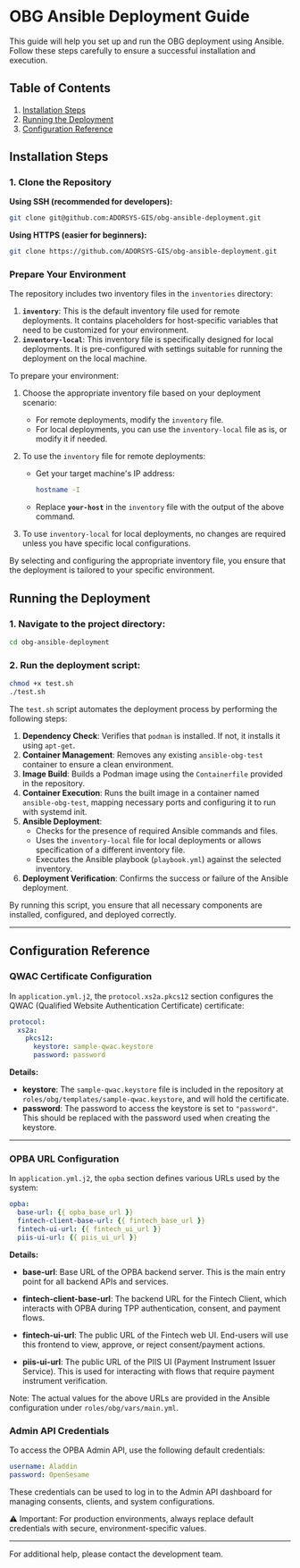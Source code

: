 # OBG Ansible Deployment Guide

This guide will help you set up and run the OBG deployment using Ansible. Follow these steps carefully to ensure a successful installation and execution.

## Table of Contents
1. [Installation Steps](#installation-steps)
2. [Running the Deployment](#running-the-deployment)
3. [Configuration Reference](#configuration-reference)


## Installation Steps

### 1. Clone the Repository

**Using SSH (recommended for developers):**
```bash
git clone git@github.com:ADORSYS-GIS/obg-ansible-deployment.git
```

**Using HTTPS (easier for beginners):**
```bash
git clone https://github.com/ADORSYS-GIS/obg-ansible-deployment.git
```

### Prepare Your Environment

The repository includes two inventory files in the `inventories` directory:

1. **`inventory`**: This is the default inventory file used for remote deployments. It contains placeholders for host-specific variables that need to be customized for your environment.
2. **`inventory-local`**: This inventory file is specifically designed for local deployments. It is pre-configured with settings suitable for running the deployment on the local machine.

To prepare your environment:

1. Choose the appropriate inventory file based on your deployment scenario:
   - For remote deployments, modify the `inventory` file.
   - For local deployments, you can use the `inventory-local` file as is, or modify it if needed.

2. To use the `inventory` file for remote deployments:
   - Get your target machine's IP address:
     ```bash
     hostname -I
     ```
   - Replace **`your-host`** in the `inventory` file with the output of the above command.

3. To use `inventory-local` for local deployments, no changes are required unless you have specific local configurations.

By selecting and configuring the appropriate inventory file, you ensure that the deployment is tailored to your specific environment.

## Running the Deployment

### 1. Navigate to the project directory:
```bash
cd obg-ansible-deployment
```

### 2. Run the deployment script:
```bash
chmod +x test.sh
./test.sh
```

The `test.sh` script automates the deployment process by performing the following steps:
1. **Dependency Check**: Verifies that `podman` is installed. If not, it installs it using `apt-get`.
2. **Container Management**: Removes any existing `ansible-obg-test` container to ensure a clean environment.
3. **Image Build**: Builds a Podman image using the `Containerfile` provided in the repository.
4. **Container Execution**: Runs the built image in a container named `ansible-obg-test`, mapping necessary ports and configuring it to run with systemd init.
5. **Ansible Deployment**:
   - Checks for the presence of required Ansible commands and files.
   - Uses the `inventory-local` file for local deployments or allows specification of a different inventory file.
   - Executes the Ansible playbook (`playbook.yml`) against the selected inventory.
6. **Deployment Verification**: Confirms the success or failure of the Ansible deployment.

By running this script, you ensure that all necessary components are installed, configured, and deployed correctly.

---

## Configuration Reference

### QWAC Certificate Configuration

In `application.yml.j2`, the `protocol.xs2a.pkcs12` section configures the QWAC (Qualified Website Authentication Certificate) certificate:

```yaml
protocol:
  xs2a:
    pkcs12:
      keystore: sample-qwac.keystore
      password: password
```

**Details:**

- **keystore**: The `sample-qwac.keystore` file is included in the repository at `roles/obg/templates/sample-qwac.keystore`, and will hold the certificate.
- **password**: The password to access the keystore is set to `"password"`. This should be replaced with the password used when creating the keystore.

---

### OPBA URL Configuration

In `application.yml.j2`, the `opba` section defines various URLs used by the system:

```yaml
opba:
  base-url: {{ opba_base_url }}
  fintech-client-base-url: {{ fintech_base_url }}
  fintech-ui-url: {{ fintech_ui_url }}
  piis-ui-url: {{ piis_ui_url }}
```

**Details:**

- **base-url**: Base URL of the OPBA backend server. This is the main entry point for all backend APIs and services.

- **fintech-client-base-url**: The backend URL for the Fintech Client, which interacts with OPBA during TPP authentication, consent, and payment flows.

- **fintech-ui-url**: The public URL of the Fintech web UI. End-users will use this frontend to view, approve, or reject consent/payment actions.

- **piis-ui-url**: The public URL of the PIIS UI (Payment Instrument Issuer Service). This is used for interacting with flows that require payment instrument verification.

Note:
The actual values for the above URLs are provided in the Ansible configuration under
`roles/obg/vars/main.yml`.


### Admin API Credentials
To access the OPBA Admin API, use the following default credentials:

```yml
username: Aladdin
password: OpenSesame
```
These credentials can be used to log in to the Admin API dashboard for managing consents, clients, and system configurations.

⚠️ Important: For production environments, always replace default credentials with secure, environment-specific values.

---


For additional help, please contact the development team.
